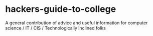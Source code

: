 # hackers-guide-to-college
A general contribution of advice and useful information for computer science / IT / CIS / Technologically inclined folks 
